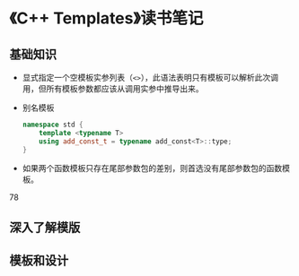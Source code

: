 # 《C++ Templates》读书笔记

## 基础知识

- 显式指定一个空模板实参列表（`<>`），此语法表明只有模板可以解析此次调用，但所有模板参数都应该从调用实参中推导出来。

- 别名模板

  ```cpp
  namespace std {
      template <typename T>
      using add_const_t = typename add_const<T>::type;
  }
  ```

- 如果两个函数模板只存在尾部参数包的差别，则首选没有尾部参数包的函数模板。

78

## 深入了解模版

## 模板和设计

